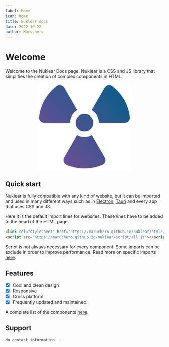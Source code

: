 ```yaml
---
label: Home
icon: home
title: Nuklear docs
date: 2022-10-22
author: Maruchero
---
```

# Welcome

Welcome to the Nuklear Docs page. Nuklear is a CSS and JS library that simplifies the creation of complex components in HTML.

<img src="static/icon.png" width="300" style="left: 50%; translate: -50%; position: relative">

## Quick start

Nuklear is fully compatible with any kind of website, but it can be imported and used in many different ways such as in [Electron](https://www.electronjs.org/), [Tauri](https://tauri.app/) and every app that uses CSS and JS.

Here it is the default import lines for websites. These lines have to be added to the head of the HTML page.

```html
<link rel="stylesheet" href="https://maruchero.github.io/nuklear/style/all.css">
<script src="https://maruchero.github.io/nuklear/script/all.js"></script>
```

Script is not always necessary for every component. Some imports can be exclude in order to improve performance. Read more on specific imports [here](./getting-started.md).

## Features

- [x] Cool and clean design
- [x] Responsive
- [x] Cross platform
- [x] Frequently updated and maintained

A complete list of the components [here](./components/).

## Support

```
No contact information...
```
